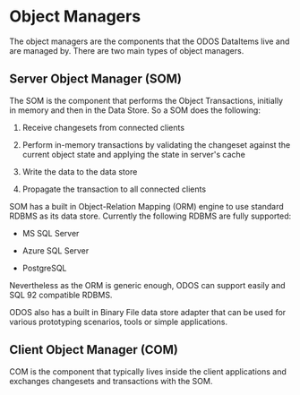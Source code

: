 # Object Managers

The object managers are the components that the ODOS DataItems live and are managed by. There are two main types of object managers.

## Server Object Manager (SOM)

The SOM is the component that performs the Object Transactions, initially in memory and then in the Data Store. So a SOM does the following:

1. Receive changesets from connected clients

2. Perform in-memory transactions by validating the changeset against the current object state and applying the state in server's cache

3. Write the data to the data store

4. Propagate the transaction to all connected clients 

SOM has a built in Object-Relation Mapping (ORM) engine to use standard RDBMS as its data store. Currently the following RDBMS are fully supported:

- MS SQL Server

- Azure SQL Server

- PostgreSQL

Nevertheless as the ORM is generic enough, ODOS can support easily and SQL 92 compatible RDBMS.

ODOS also has a built in Binary File data store adapter that can be used for various prototyping scenarios, tools or simple applications. 

## Client Object Manager (COM)

COM is the component that typically lives inside the client applications and exchanges changesets and transactions with the SOM.